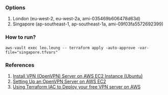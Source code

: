 ### Options
1. London (eu-west-2, eu-west-2a, ami-035469b606478d63d)
2. Singapore (ap-southeast-1, ap-southeast-1a, ami-09f03fa5572692399)

### How to run?
```
aws-vault exec leo.leung -- terraform apply -auto-approve -var-file="singapore.tfvars"
```

### References
1. [Install VPN (OpenVPN) Server on AWS EC2 Instance (Ubuntu)](https://dev.to/pimenvibritania/install-vpn-openvpn-server-on-aws-ec2-instance-ubuntu-50nf)
2. [Setting Up an OpenVPN Server on AWS EC2](https://mshields.name/blog/2022-02-26-setting-up-openvpn-server-on-aws-ec2/#selecting-an-ami)
3. [Using Terraform IAC to Deploy your free VPN server on AWS](https://lekansogunle.medium.com/using-terraform-iac-to-deploy-your-free-vpn-server-on-aws-933204316980)

